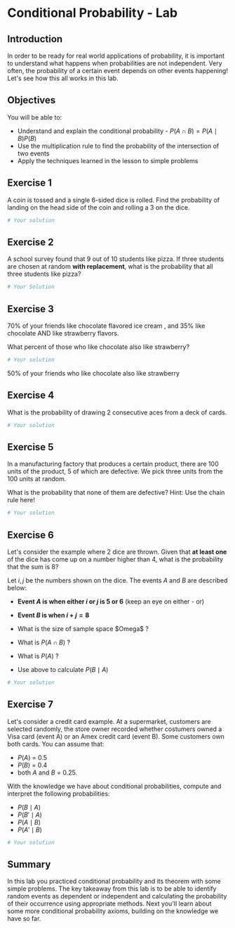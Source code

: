 
# Conditional Probability - Lab

## Introduction

In order to be ready for real world applications of probability, it is important to understand what happens when probabilities are not independent. Very often, the probability of a certain event depends on other events happening! Let's see how this all works in this lab.

## Objectives

You will be able to:

- Understand and explain the conditional probability - $P(A \cap B) = P(A \mid B) P(B)$
- Use the multiplication rule to find the probability of the intersection of two events
- Apply the techniques learned in the lesson to simple problems

## Exercise 1
A coin is tossed and a single 6-sided dice is rolled. Find the probability of landing on the head side of the coin and rolling a 3 on the dice.


```python
# Your solution
```

## Exercise 2
A school survey found that 9 out of 10 students like pizza. If three students are chosen at random **with replacement**, what is the probability that all three students like pizza?


```python
# Your Solution
```

## Exercise 3
70% of your friends like chocolate flavored ice cream , and 35% like chocolate AND like strawberry flavors.

What percent of those who like chocolate also like strawberry?


```python
# Your solution 
```

50% of your friends who like chocolate also like strawberry

## Exercise 4
What is the probability of drawing 2 consecutive aces from a deck of cards. 


```python
# Your solution
```

## Exercise 5
In a manufacturing factory that produces a certain product, there are 100 units of the product, 5 of which are defective. We pick three units from the 100 units at random. 

What is the probability that none of them are defective?
Hint: Use the chain rule here!


```python
# Your solution
```

## Exercise 6

Let's consider the example where 2 dice are thrown. Given that **at least one** of the dice has come up on a number higher than 4, what is the probability that the sum is 8?

Let $i,j$ be the numbers shown on the dice. The events $A$ and $B$ are described below:

* **Event $A$ is when either $i$ or $j$ is 5 or 6** (keep an eye on either - or)
* **Event $B$ is when $i + j = 8$**


* What is the size of sample space \$Omega$ ?
* What is $P(A \cap B)$ ?
* What is $P(A)$ ?
* Use above to calculate $P(B \mid A)$


```python
# Your solution
```

## Exercise 7

Let's consider a credit card example. At a supermarket, customers are selected randomly, the store owner recorded whether costumers owned a Visa card (event A) or an Amex credit card (event B). Some customers own both cards.
You can assume that:

- $P(A)$ = 0.5
- $P(B)$ = 0.4
- both $A$ and $B$ = 0.25.


With the knowledge we have about conditional probabilities, compute and interpret the following probabilities:

- $P(B \mid A)$
- $P(B' \mid A)$
- $P(A \mid B)$
- $P(A' \mid B)$



```python
# Your solution
```

## Summary 

In this lab you practiced conditional probability and its theorem with some simple problems. The key takeaway from this lab is to be able to identify random events as dependent or independent and calculating the probability of their occurrence using appropriate methods. Next you'll learn about some more conditional probability axioms, building on the knowledge we have so far. 
